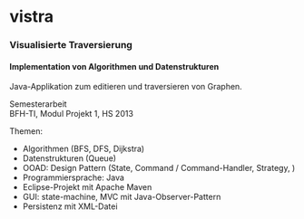 # vistra
### Visualisierte Traversierung

#### Implementation von Algorithmen und Datenstrukturen

Java-Applikation zum editieren und traversieren von Graphen.

Semesterarbeit<br>
BFH-TI, Modul Projekt 1, HS 2013



Themen:
- Algorithmen (BFS, DFS, Dijkstra)
- Datenstrukturen (Queue)
- OOAD: Design Pattern (State, Command / Command-Handler, Strategy,  )
- Programmiersprache: Java
- Eclipse-Projekt mit Apache Maven
- GUI: state-machine, MVC mit Java-Observer-Pattern
- Persistenz mit XML-Datei
